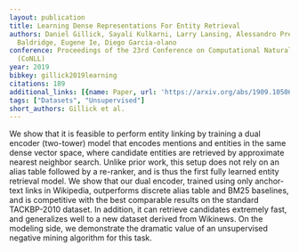 ```yaml
---
layout: publication
title: Learning Dense Representations For Entity Retrieval
authors: Daniel Gillick, Sayali Kulkarni, Larry Lansing, Alessandro Presta, Jason
  Baldridge, Eugene Ie, Diego Garcia-olano
conference: Proceedings of the 23rd Conference on Computational Natural Language Learning
  (CoNLL)
year: 2019
bibkey: gillick2019learning
citations: 189
additional_links: [{name: Paper, url: 'https://arxiv.org/abs/1909.10506'}]
tags: ["Datasets", "Unsupervised"]
short_authors: Gillick et al.
---
```

We show that it is feasible to perform entity linking by training a dual
encoder (two-tower) model that encodes mentions and entities in the same dense
vector space, where candidate entities are retrieved by approximate nearest
neighbor search. Unlike prior work, this setup does not rely on an alias table
followed by a re-ranker, and is thus the first fully learned entity retrieval
model. We show that our dual encoder, trained using only anchor-text links in
Wikipedia, outperforms discrete alias table and BM25 baselines, and is
competitive with the best comparable results on the standard TACKBP-2010
dataset. In addition, it can retrieve candidates extremely fast, and
generalizes well to a new dataset derived from Wikinews. On the modeling side,
we demonstrate the dramatic value of an unsupervised negative mining algorithm
for this task.